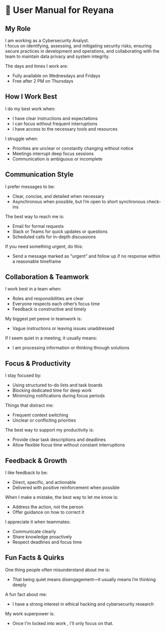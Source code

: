 # 📝 User Manual for Reyana

## My Role
I am working as a Cybersecurity Analyst.  
I focus on identifying, assessing, and mitigating security risks, ensuring secure practices in development and operations, and collaborating with the team to maintain data privacy and system integrity.  

The days and times I work are:  
- Fully available on Wednesdays and Fridays  
- Free after 2 PM on Thursdays  

## How I Work Best

I do my best work when:  
- I have clear instructions and expectations  
- I can focus without frequent interruptions  
- I have access to the necessary tools and resources  

I struggle when:  
- Priorities are unclear or constantly changing without notice  
- Meetings interrupt deep focus sessions  
- Communication is ambiguous or incomplete  

## Communication Style

I prefer messages to be:  
- Clear, concise, and detailed when necessary  
- Asynchronous when possible, but I’m open to short synchronous check-ins  

The best way to reach me is:  
- Email for formal requests  
- Slack or Teams for quick updates or questions  
- Scheduled calls for in-depth discussions  

If you need something urgent, do this:  
- Send a message marked as “urgent” and follow up if no response within a reasonable timeframe  

## Collaboration & Teamwork

I work best in a team when:  
- Roles and responsibilities are clear  
- Everyone respects each other’s focus time  
- Feedback is constructive and timely  

My biggest pet peeve in teamwork is:  
- Vague instructions or leaving issues unaddressed  

If I seem quiet in a meeting, it usually means:  
- I am processing information or thinking through solutions  


## Focus & Productivity

I stay focused by:  
- Using structured to-do lists and task boards  
- Blocking dedicated time for deep work  
- Minimizing notifications during focus periods  

Things that distract me:  
- Frequent context switching  
- Unclear or conflicting priorities  

The best way to support my productivity is:  
- Provide clear task descriptions and deadlines  
- Allow flexible focus time without constant interruptions  


## Feedback & Growth

I like feedback to be:  
- Direct, specific, and actionable  
- Delivered with positive reinforcement when possible  

When I make a mistake, the best way to let me know is:  
- Address the action, not the person  
- Offer guidance on how to correct it  

I appreciate it when teammates:  
- Communicate clearly  
- Share knowledge proactively  
- Respect deadlines and focus time  

## Fun Facts & Quirks

One thing people often misunderstand about me is:  
- That being quiet means disengagement—it usually means I’m thinking deeply  

A fun fact about me:  
- I have a strong interest in ethical hacking and cybersecurity research  

My work superpower is:  
- Once I'm locked into work , I'll only focus on that.